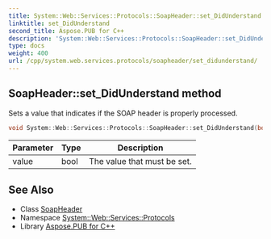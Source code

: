 ```yaml
---
title: System::Web::Services::Protocols::SoapHeader::set_DidUnderstand method
linktitle: set_DidUnderstand
second_title: Aspose.PUB for C++
description: 'System::Web::Services::Protocols::SoapHeader::set_DidUnderstand method. Sets a value that indicates if the SOAP header is properly processed in C++.'
type: docs
weight: 400
url: /cpp/system.web.services.protocols/soapheader/set_didunderstand/
---
```

## SoapHeader::set_DidUnderstand method


Sets a value that indicates if the SOAP header is properly processed.

```cpp
void System::Web::Services::Protocols::SoapHeader::set_DidUnderstand(bool value)
```


| Parameter | Type | Description |
| --- | --- | --- |
| value | bool | The value that must be set. |

## See Also

* Class [SoapHeader](../)
* Namespace [System::Web::Services::Protocols](../../)
* Library [Aspose.PUB for C++](../../../)
